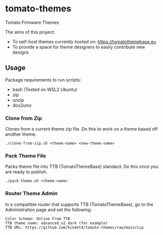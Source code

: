# tomato-themes
Tomato Firmware Themes

The aims of this project:

* To self-host themes currently hosted on: https://tomatothemebase.eu
* To provide a space for theme designers to easily contribute new designs

## Usage

Package requirements to run scripts:

* bash (Tested on WSL2 Ubuntu)
* zip
* unzip
* dos2unix

### Clone from Zip

Clones from a current theme zip file. Do this to work on a theme based off another theme.

    ./clone-from-zip.sh <theme-name> <new-theme-name>
    
### Pack Theme File

Packs theme file into TTB (TomatoThemeBase) standard. Do this once you are ready to publish.

    ./pack-theme.sh <theme-name>

### Router Theme Admin

In a compatible router that supports TTB (TomatoThemeBase), go to the Administration page and set the following:

    Color Scheme: Online From TTB
    TTB theme name: advanced_v2_dark (for example)
    TTB URL: https://github.com/kinekt4/tomato-themes/raw/main/zip
